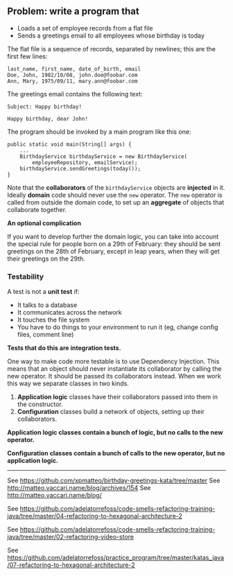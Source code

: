 ## Problem: write a program that

- Loads a set of employee records from a flat file
- Sends a greetings email to all employees whose birthday is today

The flat file is a sequence of records, separated by newlines; this are the first few lines:

```
last_name, first_name, date_of_birth, email
Doe, John, 1982/10/08, john.doe@foobar.com
Ann, Mary, 1975/09/11, mary.ann@foobar.com
```

The greetings email contains the following text:


```
Subject: Happy birthday!

Happy birthday, dear John!
```

The program should be invoked by a main program like this one:

```
public static void main(String[] args) {
    ...
    BirthdayService birthdayService = new BirthdayService(
        employeeRepository, emailService);
    birthdayService.sendGreetings(today());
}
```

Note that the **collaborators** of the `birthdayService` objects are **injected** in it. Ideally **domain** code should never use the `new` operator. The `new` operator is called from outside the domain code, to set up an **aggregate** of objects that collaborate together.

**An optional complication**

If you want to develop further the domain logic, you can take into account the special rule for people born on a 29th of February: they should be sent greetings on the 28th of February, except in leap years, when they will get their greetings on the 29th.

### Testability

A test is not a **unit test** if:

- It talks to a database
- It communicates across the network
- It touches the file system
- You have to do things to your environment to run it (eg, change config files, comment line)

**Tests that do this are integration tests.**

One way to make code more testable is to use Dependency Injection. This means that an object should never instantiate its collaborator by calling the new operator. It should be passed its collaborators instead. When we work this way we separate classes in two kinds.

1. **Application logic** classes have their collaborators passed into them in the constructor.
2. **Configuration** classes build a network of objects, setting up their collaborators.

**Application logic classes contain a bunch of logic, but no calls to the new operator.** 

**Configuration classes contain a bunch of calls to the new operator, but no application logic.**


----

See https://github.com/xpmatteo/birthday-greetings-kata/tree/master
See http://matteo.vaccari.name/blog/archives/154
See http://matteo.vaccari.name/blog/

See https://github.com/adelatorrefoss/code-smells-refactoring-training-java/tree/master/04-refactoring-to-hexagonal-architecture-2

See https://github.com/adelatorrefoss/code-smells-refactoring-training-java/tree/master/02-refactoring-video-store

See https://github.com/adelatorrefoss/practice_program/tree/master/katas_java/07-refactoring-to-hexagonal-architecture-2